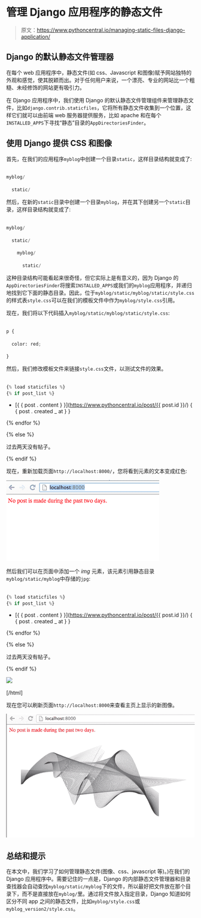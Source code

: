 # 管理 Django 应用程序的静态文件

> 原文：<https://www.pythoncentral.io/managing-static-files-django-application/>

## Django 的默认静态文件管理器

在每个 web 应用程序中，静态文件(如 css、Javascript 和图像)赋予网站独特的外观和感觉，使其脱颖而出。对于任何用户来说，一个漂亮、专业的网站比一个粗糙、未经修饰的网站更有吸引力。

在 Django 应用程序中，我们使用 Django 的默认静态文件管理组件来管理静态文件，比如`django.contrib.staticfiles`，它将所有静态文件收集到一个位置，这样它们就可以由前端 web 服务器提供服务，比如 apache 和在每个`INSTALLED_APPS`下寻找“静态”目录的`AppDirectoriesFinder`。

## 使用 Django 提供 CSS 和图像

首先，在我们的应用程序`myblog`中创建一个目录`static`，这样目录结构就变成了:

```py

myblog/

  static/

```

然后，在新的`static`目录中创建一个目录`myblog`，并在其下创建另一个`static`目录，这样目录结构就变成了:

```py

myblog/

  static/

    myblog/

      static/

```

这种目录结构可能看起来很奇怪，但它实际上是有意义的，因为 Django 的`AppDirectoriesFinder`将搜索`INSTALLED_APPS`或我们的`myblog`应用程序，并递归地找到它下面的静态目录。因此，位于`myblog/static/myblog/static/style.css`的样式表`style.css`可以在我们的模板文件中作为`myblog/style.css`引用。

现在，我们将以下代码插入`myblog/static/myblog/static/style.css`:

```py

p {

  color: red;

}

```

然后，我们修改模板文件来链接`style.css`文件，以测试文件的效果。

```py

{% load staticfiles %}
{% if post_list %}

```

*   [{ { post . content } }](https://www.pythoncentral.io/post/{{ post.id }}/)
    { { post . created _ at } }

{% endfor %}

{% else %}

过去两天没有帖子。

{% endif %}

现在，重新加载页面`http://localhost:8000/`，您将看到元素的文本变成红色:

![Django Static File Example Screenshot](img/ad5f2dfda08252f96e8b6f63398a39a1.png)

然后我们可以在页面中添加一个 *img* 元素，该元素引用静态目录`myblog/static/myblog`中存储的`jpg`:

```py

{% load staticfiles %}
{% if post_list %}

```

*   [{ { post . content } }](https://www.pythoncentral.io/post/{{ post.id }}/)
    { { post . created _ at } }

{% endfor %}

{% else %}

过去两天没有帖子。

{% endif %}

![](img/f8a534d39777ac9d3a66f4b1985ba941.png)

[/html]

现在您可以刷新页面`http://localhost:8000`来查看主页上显示的新图像。

![Django Static File Example Screenshot 2](img/0d7d7bfea02564791c169297e8bc1bb3.png)

## 总结和提示

在本文中，我们学习了如何管理静态文件(图像、css、javascript 等)。)在我们的 Django 应用程序中。需要记住的一点是，Django 的内部静态文件管理器和目录查找器会自动查找`myblog/static/myblog`下的文件，所以最好把文件放在那个目录下，而不是直接放在`myblog/`里。通过将文件放入指定目录，Django 知道如何区分不同 app 之间的静态文件，比如`myblog/style.css`或`myblog_version2/style.css`。